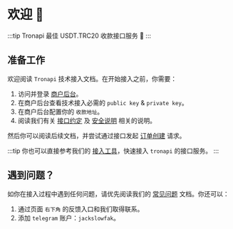 # 欢迎 :clap:

:::tip Tronapi
最佳 USDT.TRC20 收款接口服务 :rocket:
:::

## 准备工作

欢迎阅读 `Tronapi` 技术接入文档。在开始接入之前，你需要：

1. 访问并登录 [商户后台](https://pro.tronapi.com)。
2. 在商户后台查看技术接入必需的 `public key` & `private key`。
3. 在商户后台配置你的 `收款地址`。
4. 阅读我们有关 [接口约定](/api/intro/convention.md) 及 [安全说明](/api/intro/safety.md) 相关的说明。

然后你可以阅读后续文档，并尝试通过接口发起 [订单创建](/api/transaction/create.md) 请求。

:::tip
你也可以直接参考我们的 [接入工具](/demo/index.md)，快速接入 `tronapi` 的接口服务。
:::

## 遇到问题？

如你在接入过程中遇到任何问题，请优先阅读我们的 [常见问题](/faq/index.md) 文档。你还可以：

1. 通过页面 `右下角` 的反馈入口和我们取得联系。
2. 添加 `telegram` 账户：`jackslowfak`。


